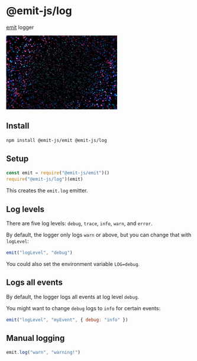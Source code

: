 # @emit-js/log

[emit](https://github.com/emit-js/emit#readme) logger

![log](log.gif)

## Install

```bash
npm install @emit-js/emit @emit-js/log
```

## Setup

```js
const emit = require("@emit-js/emit")()
require("@emit-js/log")(emit)
```

This creates the `emit.log` emitter.

## Log levels

There are five log levels: `debug`, `trace`, `info`, `warn`, and `error`.

By default, the logger only logs `warn` or above, but you can change that with `logLevel`:

```js
emit("logLevel", "debug")
```

You could also set the environment variable `LOG=debug`.

## Logs all events

By default, the logger logs all events at log level `debug`.

You might want to change `debug` logs to `info` for certain events:

```js
emit("logLevel", "myEvent", { debug: "info" })
```

## Manual logging

```js
emit.log("warn", "warning!")
```
